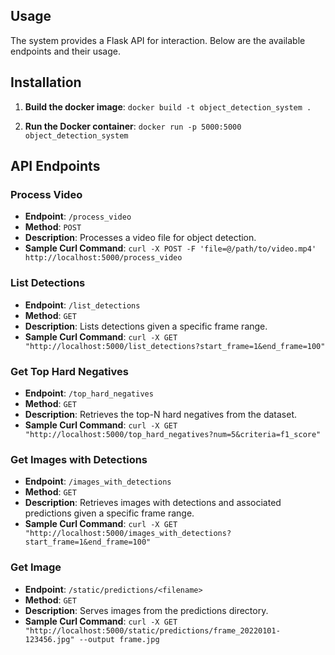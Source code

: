 ## Usage

The system provides a Flask API for interaction. Below are the available endpoints and their usage.

## Installation
1. **Build the docker image**:
`docker build -t object_detection_system .`

2. **Run the Docker container**:
`docker run -p 5000:5000 object_detection_system`

## API Endpoints

### Process Video

-   **Endpoint**: `/process_video`
-   **Method**: `POST`
-   **Description**: Processes a video file for object detection.
- **Sample Curl Command**:
`curl -X POST -F 'file=@/path/to/video.mp4' http://localhost:5000/process_video`

### List Detections

-   **Endpoint**: `/list_detections`
-   **Method**: `GET`
-   **Description**: Lists detections given a specific frame range.
- **Sample Curl Command**:
`curl -X GET "http://localhost:5000/list_detections?start_frame=1&end_frame=100"`

### Get Top Hard Negatives

-   **Endpoint**: `/top_hard_negatives`
-   **Method**: `GET`
-   **Description**: Retrieves the top-N hard negatives from the dataset.
-   **Sample Curl Command**:
`curl -X GET "http://localhost:5000/top_hard_negatives?num=5&criteria=f1_score"`

### Get Images with Detections

-   **Endpoint**: `/images_with_detections`
-   **Method**: `GET`
-   **Description**: Retrieves images with detections and associated predictions given a specific frame range.
- **Sample Curl Command**:
`curl -X GET "http://localhost:5000/images_with_detections?start_frame=1&end_frame=100"`

### Get Image

-   **Endpoint**: `/static/predictions/<filename>`
-   **Method**: `GET`
-   **Description**: Serves images from the predictions directory.
- **Sample Curl Command**:
`curl -X GET "http://localhost:5000/static/predictions/frame_20220101-123456.jpg" --output frame.jpg`